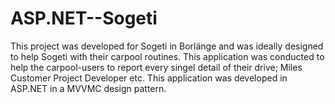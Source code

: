 # ASP.NET--Sogeti
This project was developed for Sogeti in Borlänge and was ideally designed to help Sogeti with their carpool routines.
This application was conducted to help the carpool-users to report every singel detail of their drive; 
Miles
Customer
Project
Developer 
etc. 
This application was developed in ASP.NET in a MVVMC design pattern. 
